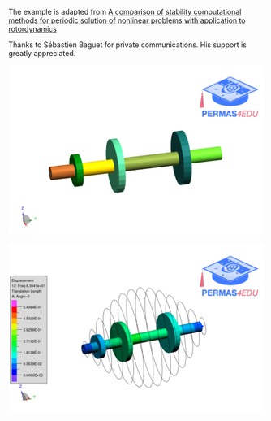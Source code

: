 The example is adapted from [A comparison of stability computational methods for periodic solution of nonlinear problems with application to rotordynamics](https://doi.org/10.1007/s11071-012-0744-0)

Thanks to Sébastien Baguet for private communications. His support is greatly appreciated.

![finite_element_rotor.png](finite_element_rotor.png "Multi-DOFs finite element rotor")

![Orbit plot](orbitplot.gif "Orbit plot")
